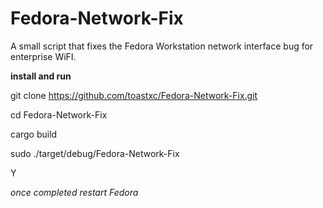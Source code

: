 # Fedora-Network-Fix
A small script that fixes the Fedora Workstation network interface bug for enterprise WiFI.


**install and run**

git clone https://github.com/toastxc/Fedora-Network-Fix.git

cd Fedora-Network-Fix

cargo build

sudo ./target/debug/Fedora-Network-Fix

Y

_once completed restart Fedora_
